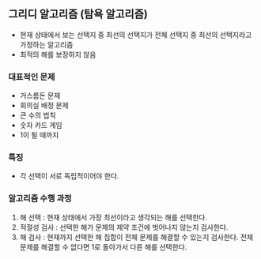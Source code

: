 ## 그리디 알고리즘 (탐욕 알고리즘)

-   현재 상태에서 보는 선택지 중 최선의 선택지가 전체 선택지 중 최선의 선택지라고 가정하는 알고리즘
-   최적의 해를 보장하지 않음

### 대표적인 문제

-   거스름돈 문제
-   회의실 배정 문제
-   큰 수의 법칙
-   숫자 카드 게임
-   1이 될 때까지

### 특징

-   각 선택이 서로 독립적이어야 한다.

### 알고리즘 수행 과정

1. 해 선택 : 현재 상태에서 가장 최선이라고 생각되는 해를 선택한다.
2. 적절성 검사 : 선택한 해가 문제의 제약 조건에 벗어나지 않는지 검사한다.
3. 해 검사 : 현재까지 선택한 해 집합이 전체 문제를 해결할 수 있는지 검사한다. 전체 문제를 해결할 수 없다면 1로 돌아가서 다른 해를 선택한다.
